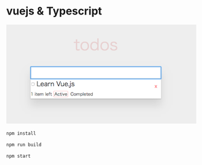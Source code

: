 # vuejs & Typescript

![screenshot](https://github.com/Tnarita0000/vuejs-demo/blob/master/screenshot.png?raw=true)
```
npm install
```

```
npm run build
```

```
npm start
```

